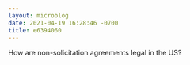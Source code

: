 ```yaml
---
layout: microblog
date: 2021-04-19 16:28:46 -0700
title: e6394060
---
```

How are non-solicitation agreements legal in the US?
